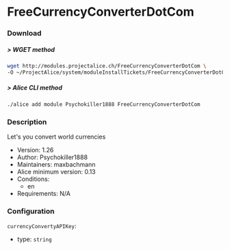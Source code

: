 # FreeCurrencyConverterDotCom

### Download

##### > WGET method
```bash
wget http://modules.projectalice.ch/FreeCurrencyConverterDotCom \
-O ~/ProjectAlice/system/moduleInstallTickets/FreeCurrencyConverterDotCom.install
```

##### > Alice CLI method
```bash
./alice add module Psychokiller1888 FreeCurrencyConverterDotCom
```

### Description
Let's you convert world currencies

- Version: 1.26
- Author: Psychokiller1888
- Maintainers: maxbachmann
- Alice minimum version: 0.13
- Conditions:
  - en
- Requirements: N/A


### Configuration

`currencyConvertyAPIKey`:
 - type: `string`
